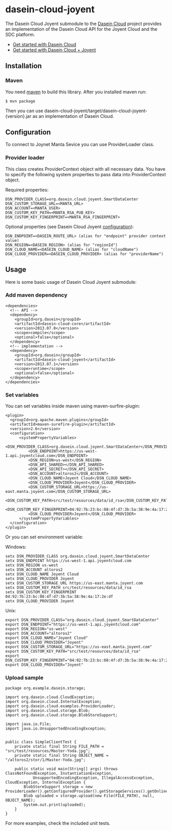 dasein-cloud-joyent
===================

The Dasein Cloud Joyent submodule to the [Dasein Cloud](https://github.com/greese/dasein-cloud) project provides
an implementation of the Dasein Cloud API for the Joyent Cloud and the SDC platform.

* [Get started with Dasein Cloud](https://github.com/greese/dasein-cloud)
* [Get started with Dasein Cloud + Joyent](https://github.com/greese/dasein-cloud-joyent/wiki)

Installation
-------------------

### Maven

You need [maven](https://maven.apache.org/) to build this library. After you installed maven run:

    $ mvn package

Then you can use dasein-cloud-joyent/target/dasein-cloud-joyent-{version}.jar as an implementation of Dasein Cloud.

Configuration
-------------------

To connect to Joynet Manta Sevice you can use ProviderLoader class.

### Provider loader

This class creates ProviderContext object with all necessary data. You have to specify the following system properties to
pass data into ProviderContext object.

Required properties:

    DSN_PROVIDER_CLASS=org.dasein.cloud.joyent.SmartDataCenter
    DSN_CUSTOM_STORAGE_URL=<MANTA_URL>
    DSN_ACCOUNT=<MANTA_USER>
    DSN_CUSTOM_KEY_PATH=<MANTA_RSA_PUB_KEY>
    DSN_CUSTOM_KEY_FINGERPRINT=<MANTA_RSA_FINGERPRINT>

Optional properties (see Dasein Cloud Joyent [configuration](https://github.com/greese/dasein-cloud-joyent/wiki/Configuration)):

    DSN_ENDPOINT=<DASEIN_ROUTE_URL> (alias for "endpoint" provider context value)
    DSN_REGION=<DASEIN_REGION> (alias for "regionId")
    DSN_CLOUD_NAME=<DASEIN_CLOUD_NAME> (alias for "cloudName")
    DSN_CLOUD_PROVIDER=<DASEIN_CLOUD_PROVIDER> (alias for "providerName")

Usage
-------------------

Here is some basic usage of Dasein Cloud Joyent submodule:

### Add maven dependency

    <dependencies>
      <!-- API -->
      <dependency>
        <groupId>org.dasein</groupId>
        <artifactId>dasein-cloud-core</artifactId>
        <version>2013.07.0</version>
        <scope>compile</scope>
        <optional>false</optional>
      </dependency>
      <!-- implementation -->
      <dependency>
        <groupId>org.dasein</groupId>
        <artifactId>dasein-cloud-joyent</artifactId>
        <version>2013.07.1</version>
        <scope>runtime</scope>
        <optional>false</optional>
      </dependency>
    </dependencies>

### Set variables

You can set variables inside maven using maven-surfire-plugin:

    <plugin>
      <groupId>org.apache.maven.plugins</groupId>
      <artifactId>maven-surefire-plugin</artifactId>
      <version>2.6</version>
      <configuration>
          <systemPropertyVariables>
              <DSN_PROVIDER_CLASS>org.dasein.cloud.joyent.SmartDataCenter</DSN_PROVIDER_CLASS>
              <DSN_ENDPOINT>https://us-west-1.api.joyentcloud.com</DSN_ENDPOINT>
              <DSN_REGION>us-west</DSN_REGION>
              <DSN_API_SHARED></DSN_API_SHARED>
              <DSN_API_SECRET></DSN_API_SECRET>
              <DSN_ACCOUNT>altoros2</DSN_ACCOUNT>
              <DSN_CLOUD_NAME>Joyent Cloud</DSN_CLOUD_NAME>
              <DSN_CLOUD_PROVIDER>Joyent</DSN_CLOUD_PROVIDER>
              <DSN_CUSTOM_STORAGE_URL>https://us-east.manta.joyent.com</DSN_CUSTOM_STORAGE_URL>
              <DSN_CUSTOM_KEY_PATH>src/test/resources/data/id_rsa</DSN_CUSTOM_KEY_PATH>
              <DSN_CUSTOM_KEY_FINGERPRINT>04:92:7b:23:bc:08:4f:d7:3b:5a:38:9e:4a:17:2e:df</DSN_CUSTOM_KEY_FINGERPRINT>
              <DSN_CLOUD_PROVIDER>Joyent</DSN_CLOUD_PROVIDER>
          </systemPropertyVariables>
      </configuration>
    </plugin>

Or you can set environment variable:

Windows:

    setx DSN_PROVIDER_CLASS org.dasein.cloud.joyent.SmartDataCenter
    setx DSN_ENDPOINT https://us-west-1.api.joyentcloud.com
    setx DSN_REGION us-west
    setx DSN_ACCOUNT altoros2
    setx DSN_CLOUD_NAME Joyent Cloud
    setx DSN_CLOUD_PROVIDER Joyent
    setx DSN_CUSTOM_STORAGE_URL https://us-east.manta.joyent.com
    setx DSN_CUSTOM_KEY_PATH src/test/resources/data/id_rsa
    setx DSN_CUSTOM_KEY_FINGERPRINT 04:92:7b:23:bc:08:4f:d7:3b:5a:38:9e:4a:17:2e:df
    setx DSN_CLOUD_PROVIDER Joyent

Unix:

    export DSN_PROVIDER_CLASS="org.dasein.cloud.joyent.SmartDataCenter"
    export DSN_ENDPOINT="https://us-west-1.api.joyentcloud.com"
    export DSN_REGION="us-west"
    export DSN_ACCOUNT="altoros2"
    export DSN_CLOUD_NAME="Joyent Cloud"
    export DSN_CLOUD_PROVIDER="Joyent"
    export DSN_CUSTOM_STORAGE_URL="https://us-east.manta.joyent.com"
    export DSN_CUSTOM_KEY_PATH="src/test/resources/data/id_rsa"
    export DSN_CUSTOM_KEY_FINGERPRINT="04:92:7b:23:bc:08:4f:d7:3b:5a:38:9e:4a:17:2e:df"
    export DSN_CLOUD_PROVIDER="Joyent"

### Upload sample

    package org.example.dasein.storage;

    import org.dasein.cloud.CloudException;
    import org.dasein.cloud.InternalException;
    import org.dasein.cloud.examples.ProviderLoader;
    import org.dasein.cloud.storage.Blob;
    import org.dasein.cloud.storage.BlobStoreSupport;

    import java.io.File;
    import java.io.UnsupportedEncodingException;


    public class SimpleClientTest {
        private static final String FILE_PATH = "src/test/resources/Master-Yoda.jpg";
        private static final String OBJECT_NAME = "/altoros2/stor/1/Master-Yoda.jpg";

        public static void main(String[] args) throws ClassNotFoundException, InstantiationException,
                UnsupportedEncodingException, IllegalAccessException, CloudException, InternalException {
            BlobStoreSupport storage = new ProviderLoader().getConfiguredProvider().getStorageServices().getOnlineStorageSupport();
            Blob uploaded = storage.upload(new File(FILE_PATH), null, OBJECT_NAME);
            System.out.print(uploaded);
        }
    }

For more examples, check the included unit tests.
